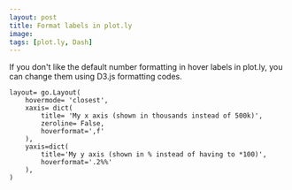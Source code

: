 ```yaml
---
layout: post
title: Format labels in plot.ly
image: 
tags: [plot.ly, Dash]
---
```


If you don't like the default number formatting in hover labels in plot.ly, you can change them using D3.js formatting codes.

```
layout= go.Layout(
    hovermode= 'closest',
    xaxis= dict(
        title= 'My x axis (shown in thousands instead of 500k)',
        zeroline= False,
        hoverformat=',f'
    ),
    yaxis=dict(
        title='My y axis (shown in % instead of having to *100)',
        hoverformat='.2%%'
    ),
)
```